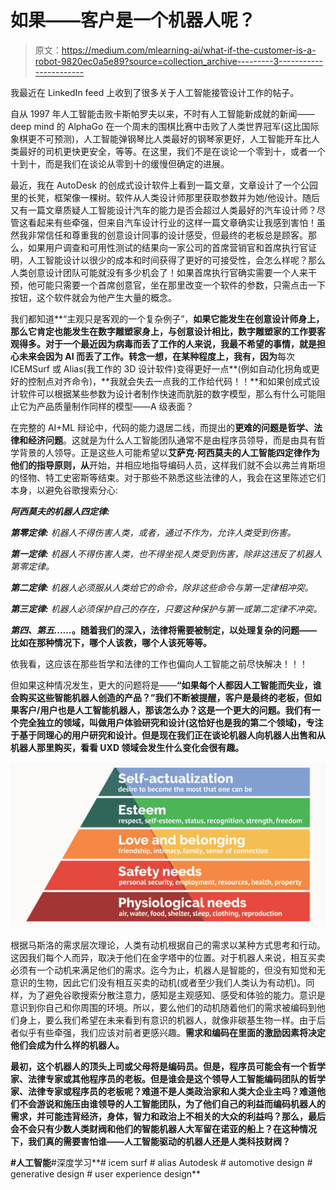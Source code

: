 # 如果——客户是一个机器人呢？

> 原文：<https://medium.com/mlearning-ai/what-if-the-customer-is-a-robot-9820ec0a5e89?source=collection_archive---------3----------------------->

我最近在 LinkedIn feed 上收到了很多关于人工智能接管设计工作的帖子。

自从 1997 年人工智能击败卡斯帕罗夫以来，不时有人工智能新成就的新闻——deep mind 的 AlphaGo 在一个周末的围棋比赛中击败了人类世界冠军(这比国际象棋更不可预测)，人工智能弹钢琴比人类最好的钢琴家更好，人工智能开车比人类最好的司机更快更安全，等等。在这里，我们不是在谈论一个零到十，或者一个十到十，而是我们在谈论从零到十的缓慢但确定的进展。

最近，我在 AutoDesk 的创成式设计软件上看到一篇文章，文章设计了一个公园里的长凳，框架像一棵树。软件从人类设计师那里获取参数并为她/他设计。随后又有一篇文章质疑人工智能设计汽车的能力是否会超过人类最好的汽车设计师？尽管这看起来有些牵强，但来自汽车设计行业的这样一篇文章确实让我感到害怕！虽然我非常信任和尊重我的创意设计同事的设计感受，但最终的老板总是顾客。那么，如果用户调查和可用性测试的结果向一家公司的首席营销官和首席执行官证明，人工智能设计以很少的成本和时间获得了更好的可接受性，会怎么样呢？那么人类创意设计团队可能就没有多少机会了！如果首席执行官确实需要一个人来干预，他可能只需要一个首席创意官，坐在那里改变一个软件的参数，只需点击一下按钮，这个软件就会为他产生大量的概念。

我们都知道**“主观只是客观的一个复杂例子”，**如果它能发生在创意设计师身上，那么它肯定也能发生在数字雕塑家身上，与创意设计相比，数字雕塑家的工作要客观得多。对于一个最近因为病毒而丢了工作的人来说，我最不希望的事情，就是担心未来会因为 AI 而丢了工作。转念一想，在某种程度上，我有，因为**每次 ICEMSurf 或 Alias(我工作的 3D 设计软件)变得更好一点**(例如自动化拐角或更好的控制点对齐命令)，**我就会失去一点我的工作给代码！！**和如果创成式设计软件可以根据某些参数为设计者制作快速而肮脏的数字模型，那么有什么可能阻止它为产品质量制作同样的模型——A 级表面？

在完整的 AI+ML 辩论中，代码的能力退居二线，而提出的**更难的问题是哲学、法律和经济问题**。这就是为什么人工智能团队通常不是由程序员领导，而是由具有哲学背景的人领导。正是这些人可能希望以**艾萨克·阿西莫夫的人工智能四定律作为他们的指导原则，从**开始，并相应地指导编码人员，这样我们就不会以弗兰肯斯坦的怪物、特工史密斯等结束。对于那些不熟悉这些法律的人，我会在这里陈述它们本身，以避免谷歌搜索分心:

***阿西莫夫的机器人四定律:***

***第零定律:*** *机器人不得伤害人类，或者，通过不作为，允许人类受到伤害。*

***第一定律:*** *机器人不得伤害人类，也不得坐视人类受到伤害，除非这违反了机器人第零定律。*

***第二定律:*** *机器人必须服从人类给它的命令，除非这些命令与第一定律相冲突。*

***第三定律:*** *机器人必须保护自己的存在，只要这种保护与第一或第二定律不冲突。*

***第四、第五……*。随着我们的深入，法律将需要被制定，以处理复杂的问题——比如在那种情况下，哪个人该救，哪个人该死等等。**

依我看，这应该在那些哲学和法律的工作也偏向人工智能之前尽快解决！！！

但如果这种情况发生，更大的问题将是——**“如果每个人都因人工智能而失业，谁会购买这些智能机器人创造的产品？”我们不断被提醒，客户是最终的老板，但如果客户/用户也是人工智能机器人，那该怎么办？这是一个更大的问题。**我们有一个完全独立的领域，叫做用户体验研究和设计(这恰好也是我的第二个领域)，专注于基于同理心的用户研究和设计**。但是现在我们正在谈论机器人向机器人出售和从机器人那里购买，看看 UXD 领域会发生什么变化会很有趣。**

![](img/ddf24d1ad29fb55bde54bafff0ab4a47.png)

根据马斯洛的需求层次理论，人类有动机根据自己的需求以某种方式思考和行动。这因我们每个人而异，取决于他们在金字塔中的位置。对于机器人来说，相互买卖必须有一个动机来满足他们的需求。迄今为止，机器人是智能的，但没有知觉和无意识的生物，因此它们没有相互买卖的动机(或者至少我们人类认为有动机)。同样，为了避免谷歌搜索分散注意力，感知是主观感知、感受和体验的能力。意识是意识到你自己和你周围的环境。所以，要么他们的动机随着他们的需求被编码到他们身上，要么我们希望在未来看到有意识的机器人，就像非碳基生物一样。由于后者似乎有些牵强，我们应该对前者更感兴趣。****需求和编码在里面的激励因素将决定他们会成为什么样的机器人。****

**最初，这个机器人的顶头上司或父母将是编码员。但是，程序员可能会有一个哲学家、法律专家或其他程序员的老板。但是谁会是这个领导人工智能编码团队的哲学家、法律专家或程序员的老板呢？难道不是人类政治家和人类大企业主吗？难道他们不会游说和施压由谁领导的人工智能团队，为了他们自己的利益而编码机器人的需求，并可能违背经济，身体，智力和政治上不相关的大众的利益吗？那么，最后会不会只有少数人类财阀和他们的智能机器人大军留在诺亚的船上？在这种情况下，我们真的需要害怕谁——人工智能驱动的机器人还是人类科技财阀？**

****#人工智能****#深度学习**# icem surf # alias Autodesk # automotive design # generative design # user experience design**